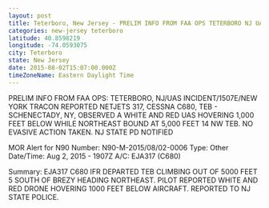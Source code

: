 ```yaml
---
layout: post
title: Teterboro, New Jersey - PRELIM INFO FROM FAA OPS TETERBORO NJ UAS INCIDENT 1507E NEW YORK TRACON REPORTED NETJETS
categories: new-jersey teterboro
latitude: 40.8598219
longitude: -74.0593075
city: Teterboro
state: New Jersey
date: 2015-08-02T15:07:00.000Z
timeZoneName: Eastern Daylight Time
---
```


PRELIM INFO FROM FAA OPS: TETERBORO, NJ/UAS INCIDENT/1507E/NEW YORK TRACON REPORTED NETJETS 317, CESSNA C680, TEB - SCHENECTADY, NY, OBSERVED A WHITE AND RED UAS HOVERING 1,000 FEET BELOW WHILE NORTHEAST BOUND AT 5,000 FEET 14 NW TEB.  NO EVASIVE ACTION TAKEN. NJ STATE PD NOTIFIED 









MOR Alert for N90
Number: N90-M-2015/08/02-0006
Type: Other
Date/Time: Aug 2, 2015 - 1907Z
A/C: EJA317 (C680)

Summary: EJA317 C680 IFR DEPARTED TEB CLIMBING OUT OF 5000 FEET 5 SOUTH OF BREZY HEADING NORTHEAST. PILOT REPORTED WHITE AND RED DRONE HOVERING 1000 FEET BELOW AIRCRAFT. REPORTED TO NJ STATE POLICE.